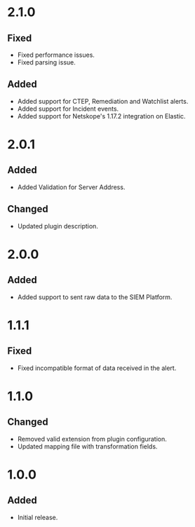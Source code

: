 # 2.1.0
## Fixed
- Fixed performance issues.
- Fixed parsing issue.

## Added
- Added support for CTEP, Remediation and Watchlist alerts.
- Added support for Incident events.
- Added support for Netskope's 1.17.2 integration on Elastic.

# 2.0.1
## Added
- Added Validation for Server Address.
## Changed
- Updated plugin description.

# 2.0.0
## Added
- Added support to sent raw data to the SIEM Platform.

# 1.1.1
## Fixed
- Fixed incompatible format of data received in the alert.

# 1.1.0
## Changed
- Removed valid extension from plugin configuration.
- Updated mapping file with transformation fields.

# 1.0.0
## Added
- Initial release.